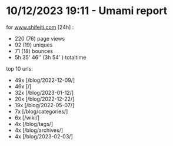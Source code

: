 # 10/12/2023 19:11 - Umami report
for www.shifeiti.com [24h] :

 - 220 (76) page views
 - 92 (19) uniques
 - 71 (18) bounces
 - 5h 35' 46'' (3h 54' ) totaltime


top 10 urls:
 - 49x [/blog/2022-12-09/]
 - 46x [/]
 - 32x [/blog/2023-01-12/]
 - 20x [/blog/2022-12-22/]
 - 19x [/blog/2022-05-07/]
 - 7x [/blog/categories/]
 - 6x [/wiki/]
 - 4x [/blog/tags/]
 - 4x [/blog/archives/]
 - 4x [/blog/2023-02-03/]


